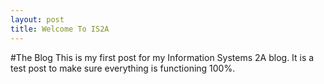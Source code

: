 ```yaml
---
layout: post
title: Welcome To IS2A
---
```

#The Blog
This is my first post for my Information Systems 2A blog.
It is a test post to make sure everything is functioning 100%.
